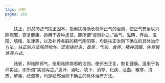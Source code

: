 ```yaml
---
tags: 治则
pages: 266
---
```

&emsp;&emsp;扶正，即<dfn>扶助正气</dfn>~~扶正固本~~，指用扶持助长机体正气的治则，使正气充足以消除病邪，恢复健康。适用于各种虚证，即所谓“虚则补之。”益气、滋阴、养血、温阳、填精、生津等，以及补养各脏的精气阴阳等，均是扶正治则下确立的具体治疗方法。<dfn>扶正的方法除药物外，还包括针灸、推拿、气功、食养、精神调摄、体育锻炼等方式。</dfn>

&emsp;&emsp;祛邪，即祛除邪气，指用祛除病邪的治则，使邪去正复，恢复健康。适用于各种实证，即所谓“实则泻之。”发汗、涌吐、攻下、消导、化痰、活血、散寒、清热、解毒、祛湿等，均是祛邪治则下确立的具体治疗方法。
